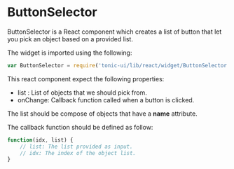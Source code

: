 # ButtonSelector

ButtonSelector is a React component which creates a list of button that let you
pick an object based on a provided list.

The widget is imported using the following:

```js
var ButtonSelector = require('tonic-ui/lib/react/widget/ButtonSelector');
```

This react component expect the following properties:

- list : List of objects that we should pick from.
- onChange: Callback function called when a button is clicked.

The list should be compose of objects that have a __name__ attribute.

The callback function should be defined as follow:

```js
function(idx, list) {
    // list: The list provided as input.
    // idx: The index of the object list.
}
```
